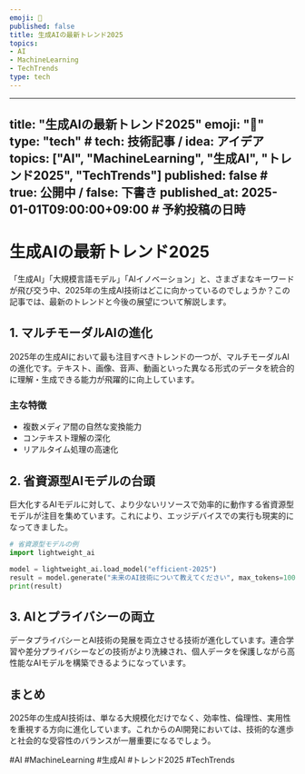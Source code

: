 ```yaml
---
emoji: 🧠
published: false
title: 生成AIの最新トレンド2025
topics:
- AI
- MachineLearning
- TechTrends
type: tech
---
```


---
title: "生成AIの最新トレンド2025"
emoji: "🤖"
type: "tech" # tech: 技術記事 / idea: アイデア
topics: ["AI", "MachineLearning", "生成AI", "トレンド2025", "TechTrends"]
published: false # true: 公開中 / false: 下書き
published_at: 2025-01-01T09:00:00+09:00 # 予約投稿の日時
---

# 生成AIの最新トレンド2025

「生成AI」「大規模言語モデル」「AIイノベーション」と、さまざまなキーワードが飛び交う中、2025年の生成AI技術はどこに向かっているのでしょうか？この記事では、最新のトレンドと今後の展望について解説します。

## 1. マルチモーダルAIの進化

2025年の生成AIにおいて最も注目すべきトレンドの一つが、マルチモーダルAIの進化です。テキスト、画像、音声、動画といった異なる形式のデータを統合的に理解・生成できる能力が飛躍的に向上しています。

### 主な特徴

- 複数メディア間の自然な変換能力
- コンテキスト理解の深化
- リアルタイム処理の高速化

## 2. 省資源型AIモデルの台頭

巨大化するAIモデルに対して、より少ないリソースで効率的に動作する省資源型モデルが注目を集めています。これにより、エッジデバイスでの実行も現実的になってきました。

```python
# 省資源型モデルの例
import lightweight_ai

model = lightweight_ai.load_model("efficient-2025")
result = model.generate("未来のAI技術について教えてください", max_tokens=100)
print(result)
```

## 3. AIとプライバシーの両立

データプライバシーとAI技術の発展を両立させる技術が進化しています。連合学習や差分プライバシーなどの技術がより洗練され、個人データを保護しながら高性能なAIモデルを構築できるようになっています。

## まとめ

2025年の生成AI技術は、単なる大規模化だけでなく、効率性、倫理性、実用性を重視する方向に進化しています。これからのAI開発においては、技術的な進歩と社会的な受容性のバランスが一層重要になるでしょう。

#AI #MachineLearning #生成AI #トレンド2025 #TechTrends
